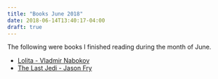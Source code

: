 ```yaml
---
title: "Books June 2018"
date: 2018-06-14T13:40:17-04:00
draft: true
---
```


The following were books I finished reading during the month of June.

* [Lolita - Vladmir Nabokov](https://www.amazon.com/Lolita-Vladimir-Nabokov-ebook/dp/B07DBRQNG7/ref=sr_1_4?ie=UTF8&qid=1528998103&sr=8-4&keywords=lolita)
* [The Last Jedi - Jason Fry](https://www.amazon.com/Last-Jedi-Expanded-Star-Wars-ebook/dp/B075HZNYV9/ref=sr_1_1?s=digital-text&ie=UTF8&qid=1528998226&sr=1-1&keywords=the+last+jedi)

